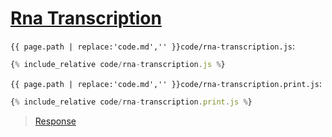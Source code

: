 # [Rna Transcription](code.zip)

`{{ page.path | replace:'code.md','' }}code/rna-transcription.js`:

```js
{% include_relative code/rna-transcription.js %}
```

`{{ page.path | replace:'code.md','' }}code/rna-transcription.print.js`:

```js
{% include_relative code/rna-transcription.print.js %}
```

> [Response](response/rna-transcription.js)
